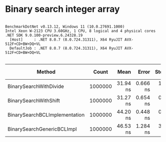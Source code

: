 # Binary search integer array



```

BenchmarkDotNet v0.13.12, Windows 11 (10.0.27691.1000)
Intel Xeon W-2123 CPU 3.60GHz, 1 CPU, 8 logical and 4 physical cores
.NET SDK 9.0.100-preview.6.24328.19
  [Host]     : .NET 8.0.7 (8.0.724.31311), X64 RyuJIT AVX-512F+CD+BW+DQ+VL
  DefaultJob : .NET 8.0.7 (8.0.724.31311), X64 RyuJIT AVX-512F+CD+BW+DQ+VL


```
| Method                        | Count   | Mean     | Error    | StdDev   | Median   | Ratio | RatioSD | Allocated | Alloc Ratio |
|------------------------------ |-------- |---------:|---------:|---------:|---------:|------:|--------:|----------:|------------:|
| BinarySearchWithDivide        | 1000000 | 31.94 ns | 0.666 ns | 1.608 ns | 31.39 ns |  1.05 |    0.05 |         - |          NA |
| BinarySearchWithShift         | 1000000 | 31.27 ns | 0.654 ns | 0.873 ns | 30.94 ns |  1.00 |    0.00 |         - |          NA |
| BinarySearchBCLImplementation | 1000000 | 44.20 ns | 0.448 ns | 0.374 ns | 44.16 ns |  1.41 |    0.04 |         - |          NA |
| BinarySearchGenericBCLImpl    | 1000000 | 46.53 ns | 1.284 ns | 3.559 ns | 45.43 ns |  1.55 |    0.13 |         - |          NA |
